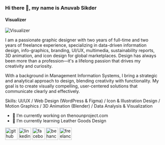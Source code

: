 ### Hi there 👋, my name is Anuvab Sikder
#### Visualizer 
![Visualizer ](https://media.licdn.com/dms/image/v2/C5616AQGDg1fXeScbtw/profile-displaybackgroundimage-shrink_350_1400/profile-displaybackgroundimage-shrink_350_1400/0/1624945757970?e=1758153600&v=beta&t=vq5h0KVWJVVGD5QdTZ1wn4JrXxa-CJ4y0Lu31_aBQD4)

I am a passionate graphic designer with two years of full-time and two years of freelance experience, specializing in data-driven information design, info-graphics, branding, UI/UX, multimedia, sustainability reports, 3D animation, and icon design for global marketplaces. Design has always been more than a profession—it's a lifelong passion that drives my creativity and curiosity.

With a background in Management Information Systems, I bring a strategic and analytical approach to design, blending creativity with functionality. My goal is to create visually compelling, user-centered solutions that communicate clearly and effectively.

Skills: UI/UX / Web Design (WordPress & Figma) / Icon & Illustration Design /  Motion Graphics / 3D Animation (Blender)  / Data Analysis & Visualization

- 🔭 I’m currently working on thenounproject.com 
- 🌱 I’m currently learning Leather Goods Design 


[<img src='https://cdn.jsdelivr.net/npm/simple-icons@3.0.1/icons/github.svg' alt='github' height='40'>](https://github.com/Anuvab-Sikder)  [<img src='https://cdn.jsdelivr.net/npm/simple-icons@3.0.1/icons/linkedin.svg' alt='linkedin' height='40'>](https://www.linkedin.com/in/https://www.linkedin.com/in/anuvab-sikder//)  [<img src='https://cdn.jsdelivr.net/npm/simple-icons@3.0.1/icons/facebook.svg' alt='facebook' height='40'>](https://www.facebook.com/https://www.facebook.com/anuvab.sikder.2025/)  [<img src='https://cdn.jsdelivr.net/npm/simple-icons@3.0.1/icons/behance.svg' alt='behance' height='40'>](https://www.behance.net/anuvabsikder)  [<img src='https://cdn.jsdelivr.net/npm/simple-icons@3.0.1/icons/freelancer.svg' alt='freelancer' height='40'>](https://www.freelancer.com/u/anuvabsikder)  

